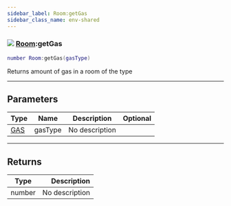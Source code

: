 ```yaml
---
sidebar_label: Room:getGas
sidebar_class_name: env-shared
---
```


### ![](/img/wiki/shared.png) [Room](../room/README.md):getGas

```lua
number Room:getGas(gasType)
```

Returns amount of gas in a room of the type<br/>

-----------------
## Parameters

| Type   | Name | Description | Optional |
| ------ | ---- | ----------- | -------: |
| [GAS](../gas/README.md) | gasType | No description |   |

-----------------
## Returns

| Type   | Description |
| ------ | ----------: |
| number | No description |
